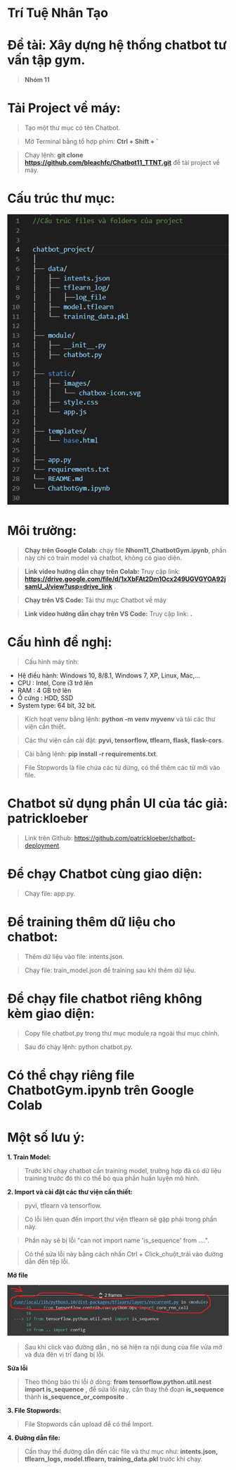 # Trí Tuệ Nhân Tạo
# Đề tài: Xây dựng hệ thống chatbot tư vấn tập gym.
> **Nhóm 11**

# Tải Project về máy:
> Tạo một thư mục có tên Chatbot.

> Mở Terminal bằng tổ hợp phím: **Ctrl + Shift + `**

> Chạy lệnh: **git clone https://github.com/bleachfc/Chatbot11_TTNT.git** để tải project về máy.

# Cấu trúc thư mục:
![alt text](https://github.com/bleachfc/Chatbot11_TTNT/blob/main/CT.png)

# Môi trường:
>  **Chạy trên Google Colab:** chạy file **Nhom11_ChatbotGym.ipynb**, phần này chỉ có train model và chatbot, không có giao diện.

>  **Link video hướng dẫn chạy trên Colab:** Truy cập link: **https://drive.google.com/file/d/1xXbFAt2Dm1Ocx249UGVGYOA92jsamU_J/view?usp=drive_link** .

>  **Chạy trên VS Code:** Tải thư mục Chatbot về máy

>  **Link video hướng dẫn chạy trên VS Code:** Truy cập link: **.**
# Cấu hình đề nghị:
> Cấu hình máy tính:
 + Hệ điều hành: Windows 10, 8/8.1, Windows 7, XP, Linux, Mac,…
 + CPU :    Intel, Core i3 trở lên
 + RAM :     4 GB trở lên
 + Ổ cứng :    HDD, SSD
 + System type: 64 bit, 32 bit.


>  Kích hoạt venv bằng lệnh: **python -m venv myvenv** và tải các thư viện cần thiết.

>  Các thư viện cần cài đặt: **pyvi, tensorflow, tflearn, flask, flask-cors**.

>  Cài bằng lệnh: **pip install -r requirements.txt**.

>  File Stopwords là file chứa các từ dừng, có thể thêm các từ mới vào file.

# Chatbot sử dụng phần UI của tác giả: patrickloeber
>  Link trên Github: https://github.com/patrickloeber/chatbot-deployment.

# Để chạy Chatbot cùng giao diện: 
>  Chạy file: app.py.

# Để training thêm dữ liệu cho chatbot:
>  Thêm dữ liệu vào file: intents.json.

>Chạy file: train_model.json để training sau khi thêm dữ liệu.

# Để chạy file chatbot riêng không kèm giao diện:
>  Copy file chatbot.py trong thư mục module ra ngoài thư mục chính.

>  Sau đó chạy lệnh:  python chatbot.py.

# Có thể chạy riêng file ChatbotGym.ipynb trên Google Colab

# Một số lưu ý:

**1.  Train Model:**
> Trước khi chạy chatbot cần training model, trường hợp đã có dữ liệu training trước đó thì có thể bỏ qua phần huấn luyện mô hình.

**2.  Import và cài đặt các thư viện cần thiết:**
>   pyvi, tflearn và tensorflow.

>   Có lỗi liên quan đến import thư viện tflearn sẽ gặp phải trong phần này.

>   Phần này sẽ bị lỗi "can not import name 'is_sequence' from ....".

>   Có thể sửa lỗi này bằng cách nhấn Ctrl + Click_chuột_trái vào đường dẫn đến tệp lỗi.


**Mở file**


![alt text](https://github.com/bleachfc/Chatbot11_TTNT/blob/main/Er.png?raw=true)

>  Sau khi click vào đường dẫn , nó sẽ hiện ra nội dung của file vừa mở và đưa đên vị trí đang bị lỗi.

**Sửa lỗi**
>  Theo thông báo thì lỗi ở dòng: **from tensorflow.python.util.nest import is_sequence** , để sửa lỗi này, cần thay thế đoạn **is_sequence** thành **is_sequence_or_composite** .

**3. File Stopwords:**
>  File Stopwords cần upload để có thể Import.

**4. Đường dẫn file:**
> Cần thay thế đường dẫn đến các file và thư mục như: **intents.json, tflearn_logs, model.tflearn, training_data.pkl** trước khi chạy.
